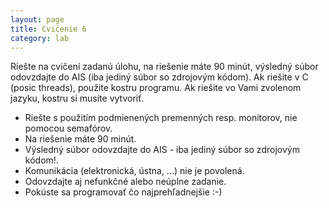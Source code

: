 ```yaml
---
layout: page
title: Cvičenie 6
category: lab
---
```



Riešte na cvičení zadanú úlohu, na riešenie máte 90 minút, výsledný súbor odovzdajte do AIS (iba jediný súbor so zdrojovým kódom). Ak riešite v C (posic threads), použite kostru programu. Ak riešite vo Vami zvolenom jazyku, kostru si musíte vytvoriť.

- Riešte s použitím podmienených premenných resp. monitorov, nie pomocou semafórov.
- Na riešenie máte 90 minút.
- Výsledný súbor odovzdajte do AIS - iba jediný súbor so zdrojovým kódom!.
- Komunikácia (elektronická, ústna, ...) nie je povolená.
- Odovzdajte aj nefunkčné alebo neúplne zadanie.
- Pokúste sa programovať čo najprehľadnejšie :-)

